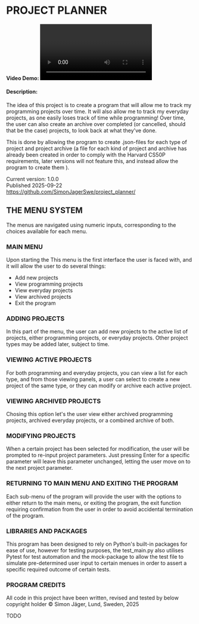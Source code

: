 # PROJECT PLANNER
#### Video Demo: <video url>
#### Description:
The idea of this project is to create a program that will allow me to track my programming projects over time. It will also allow me to track my everyday projects, as one easily loses track of time while programming! Over time, the user can also create an archive over completed (or cancelled, should that be the case) projects, to look back at what they've done.

This is done by allowing the program to create .json-files for each type of project and project archive (a file for each kind of project and archive has already been created in order to comply with the Harvard CS50P requirements, later versions will not feature this, and instead allow the program to create them ).

Current version: 1.0.0  
Published 2025-09-22  
https://github.com/SimonJagerSwe/project_planner/



## **THE MENU SYSTEM**
The menus are navigated using numeric inputs, corresponding to the choices available for each menu.

### **MAIN MENU**
Upon starting the This menu is the first interface the user is faced with, and it will allow the user to do several things:
* Add new projects
* View programming projects
* View everyday projects
* View archived projects
* Exit the program

### **ADDING PROJECTS**
In this part of the menu, the user can add new projects to the active list of projects, either programming projects, or everyday projects. Other project types may be added later, subject to time.

### **VIEWING ACTIVE PROJECTS**
For both programming and everyday projects, you can view a list for each type, and from those viewing panels, a user can select to create a new project of the same type, or they can modify or archive each active project.

### **VIEWING ARCHIVED PROJECTS**
Chosing this option let's the user view either archived programming projects, archived everyday projects, or a combined archive of both.

### **MODIFYING PROJECTS**
When a certain project has been selected for modification, the user will be prompted to re-input project parameters. Just pressing Enter for a specific parameter will leave this parameter unchanged, letting the user move on to the next project parameter.

### **RETURNING TO MAIN MENU AND EXITING THE PROGRAM**
Each sub-menu of the program will provide the user with the options to either return to the main menu, or exiting the program, the exit function requiring confirmation from the user in order to avoid accidental termination of the program.

### **LIBRARIES AND PACKAGES**
This program has been designed to rely on Python's built-in packages for ease of use, however for testing purposes, the test_main.py also utilises Pytest for test automation and the mock-package to allow the test file to simulate pre-determined user input to certain menues in order to assert a specific required outcome of certain tests.


### **PROGRAM CREDITS**
All code in this project have been written, revised and tested by below copyright holder
© Simon Jäger, Lund, Sweden, 2025

TODO
